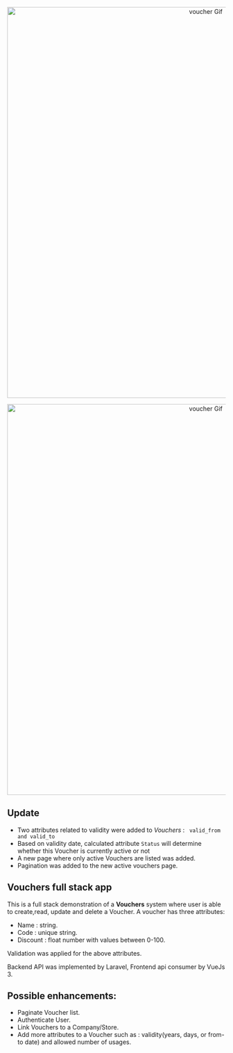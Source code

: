 <p align="center"><img src="http://alisiba.com/voucher_si2.gif" width="900" alt="voucher Gif">
</p>

<p align="center"><img src="http://alisiba.com/voucher_si.gif" width="900" alt="voucher Gif">
</p>

## Update
- Two attributes related to validity were added to *Vouchers* : ``` valid_from and valid_to```
- Based on validity date, calculated attribute  ```Status``` will determine whether this Voucher is currently active or not
- A new page where only active Vouchers are listed was added.
- Pagination was added to the new active vouchers page.


## Vouchers full stack app

This is a full stack demonstration of a **Vouchers** system where user is able to create,read, update and delete a Voucher.
A voucher has three attributes: 
- Name : string.
- Code : unique string.
- Discount : float number with values between 0-100.

Validation was applied for the above attributes.

Backend API was implemented by Laravel, Frontend api consumer by VueJs 3.

## Possible enhancements:
- Paginate Voucher list.
- Authenticate User.
- Link Vouchers to a Company/Store.
- Add more attributes to a Voucher such as : validity(years, days, or from-to date) and allowed number of usages.

